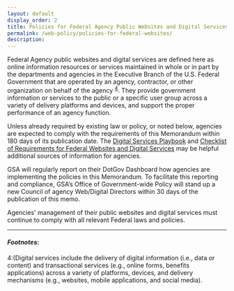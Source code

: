 ```yaml
---
layout: default
display_order: 2
title: Policies for Federal Agency Public Websites and Digital Services
permalink: /web-policy/policies-for-federal-websites/
description:
---
```


Federal Agency public websites and digital services are defined here as online information resources or services maintained in whole or in part by the departments and agencies in the Executive Branch of the U.S. Federal Government that are operated by an agency, contractor, or other organization on behalf of the agency <sup>[4](#myfootnote4)</sup>.    They provide government information or services to the public or a specific user group across a variety of delivery platforms and devices, and support the proper performance of an agency function.  

Unless already required by existing law or policy, or noted below, agencies are expected to comply with the requirements of this Memorandum within 180 days of its publication date. The [Digital Services Playbook](https://playbook.cio.gov/) and [Checklist of Requirements for Federal Websites and Digital Services](http://www.digitalgov.gov/resources/checklist-of-requirements-for-federal-digital-services/) may be helpful additional sources of information for agencies. 

GSA will regularly report on their DotGov Dashboard how agencies are implementing the policies in this Memorandum.  To facilitate this reporting and compliance, GSA’s Office of Government-wide Policy will stand up a new Council of agency Web/Digital Directors within 30 days of the publication of this memo. 

Agencies' management of their public websites and digital services must continue to comply with all relevant Federal laws and policies.

***
#### *Footnotes*:
<a name="myfootnote1">4</a>:(Digital services include the delivery of digital information (i.e., data or content) and transactional services (e.g., online forms, benefits applications) across a variety of platforms, devices, and delivery mechanisms (e.g., websites, mobile applications, and social media).
